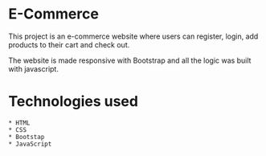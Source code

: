 # E-Commerce
This project is an e-commerce website where users can register, login, add products to their cart and check out.

The website is made responsive with Bootstrap and all the logic was built with javascript.

# Technologies used
    * HTML
    * CSS
    * Bootstap
    * JavaScript